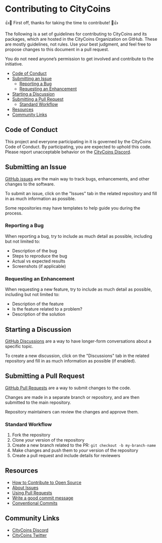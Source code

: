 # Contributing to CityCoins <!-- omit in toc -->

:+1::tada: First off, thanks for taking the time to contribute! :tada::+1:

The following is a set of guidelines for contributing to CityCoins and its packages, which are hosted in the CityCoins Organization on GitHub. These are mostly guidelines, not rules. Use your best judgment, and feel free to propose changes to this document in a pull request.

You do not need anyone’s permission to get involved and contribute to the initiative.

- [Code of Conduct](#code-of-conduct)
- [Submitting an Issue](#submitting-an-issue)
  - [Reporting a Bug](#reporting-a-bug)
  - [Requesting an Enhancement](#requesting-an-enhancement)
- [Starting a Discussion](#starting-a-discussion)
- [Submitting a Pull Request](#submitting-a-pull-request)
  - [Standard Workflow](#standard-workflow)
- [Resources](#resources)
- [Community Links](#community-links)

## Code of Conduct

This project and everyone participating in it is governed by the CityCoins Code of Conduct. By participating, you are expected to uphold this code. Please report unacceptable behavior on the [CityCoins Discord](https://discord.gg/citycoins).

## Submitting an Issue

[GitHub issues](https://docs.github.com/en/issues/tracking-your-work-with-issues/creating-an-issue) are the main way to track bugs, enhancements, and other changes to the software.

To submit an issue, click on the "Issues" tab in the related repository and fill in as much information as possible.

Some repositories may have templates to help guide you during the process.

### Reporting a Bug

When reporting a bug, try to include as much detail as possible, including but not limited to:

- Description of the bug
- Steps to reproduce the bug
- Actual vs expected results
- Screenshots (if applicable)

### Requesting an Enhancement

When requesting a new feature, try to include as much detail as possible, including but not limited to:

- Description of the feature
- Is the feature related to a problem?
- Description of the solution

## Starting a Discussion

[GitHub Discussions](https://docs.github.com/en/discussions) are a way to have longer-form conversations about a specific topic.

To create a new discussion, click on the "Discussions" tab in the related repository and fill in as much information as possible (if enabled).

## Submitting a Pull Request

[GitHub Pull Requests](https://docs.github.com/en/pull-requests/collaborating-with-pull-requests/proposing-changes-to-your-work-with-pull-requests/about-pull-requests) are a way to submit changes to the code.

Changes are made in a separate branch or repository, and are then submitted to the main repository.

Repository maintainers can review the changes and approve them.

### Standard Workflow

1. Fork the repository
2. Clone _your_ version of the repository
3. Create a new branch related to the PR: `git checkout -b my-branch-name`
4. Make changes and push them to _your_ version of the repository
5. Create a pull request and include details for reviewers

## Resources

- [How to Contribute to Open Source](https://opensource.guide/how-to-contribute/)
- [About Issues](https://help.github.com/en/github/managing-your-work-on-github/about-issues)
- [Using Pull Requests](https://help.github.com/articles/about-pull-requests/)
- [Write a good commit message](http://tbaggery.com/2008/04/19/a-note-about-git-commit-messages.html)
- [Conventional Commits](https://www.conventionalcommits.org/en/v1.0.0/#summary)

## Community Links

- [CityCoins Discord](https://discord.gg/citycoins)
- [CityCoins Twitter](https://twitter.com/minecitycoins)
